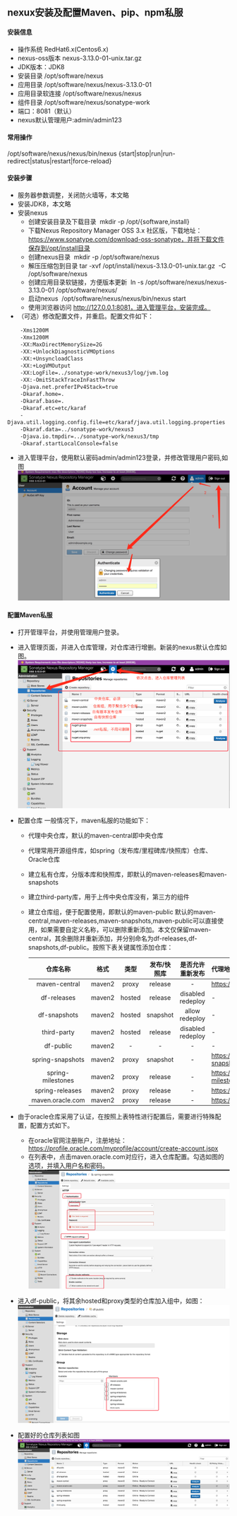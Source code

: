 ## nexux安装及配置Maven、pip、npm私服
#### 安装信息
- 操作系统 RedHat6.x(Centos6.x)
- nexus-oss版本 nexus-3.13.0-01-unix.tar.gz 
- JDK版本：JDK8
- 安装目录 /opt/software/nexus
- 应用目录 /opt/software/nexus/nexus-3.13.0-01
- 应用目录软连接 /opt/software/nexus/nexus
- 组件目录 /opt/software/nexus/sonatype-work
- 端口：8081（默认）
- nexus默认管理用户:admin/admin123
#### 常用操作
/opt/software/nexus/nexus/bin/nexus {start|stop|run|run-redirect|status|restart|force-reload}
#### 安装步骤
- 服务器参数调整，关闭防火墙等，本文略
- 安装JDK8，本文略
- 安装nexus
    + 创建安装目录及下载目录  mkdir -p /opt/{software,install}
    + 下载Nexus Repository Manager OSS 3.x 社区版，下载地址：https://www.sonatype.com/download-oss-sonatype，并将下载文件保存到/opt/install目录
    + 创建nexus目录  mkdir -p /opt/software/nexus
    + 解压压缩包到目录 tar -xvf /opt/install/nexus-3.13.0-01-unix.tar.gz  -C /opt/software/nexus
    + 创建应用目录软链接，方便版本更新  ln -s /opt/software/nexus/nexus-3.13.0-01 /opt/software/nexus/
    + 启动nexus  /opt/software/nexus/nexus/bin/nexus start
    + 使用浏览器访问 http://127.0.0.1:8081，进入管理平台，安装完成。
- （可选）修改配置文件，并重启。配置文件如下：
```
    -Xms1200M
    -Xmx1200M
    -XX:MaxDirectMemorySize=2G
    -XX:+UnlockDiagnosticVMOptions
    -XX:+UnsyncloadClass
    -XX:+LogVMOutput
    -XX:LogFile=../sonatype-work/nexus3/log/jvm.log
    -XX:-OmitStackTraceInFastThrow
    -Djava.net.preferIPv4Stack=true
    -Dkaraf.home=.
    -Dkaraf.base=.
    -Dkaraf.etc=etc/karaf
    -Djava.util.logging.config.file=etc/karaf/java.util.logging.properties
    -Dkaraf.data=../sonatype-work/nexus3
    -Djava.io.tmpdir=../sonatype-work/nexus3/tmp
    -Dkaraf.startLocalConsole=false
```
- 进入管理平台，使用默认密码admin/admin123登录，并修改管理用户密码,如图
        ![](images/nexus-change-password.png)
#### 配置Maven私服
- 打开管理平台，并使用管理用户登录。
- 进入管理页面，并进入仓库管理，对仓库进行增删。新装的nexus默认仓库如图。
        ![](images/nexus-maven-config-1.png)
- 配置仓库
一般情况下，maven私服的功能如下：
    + 代理中央仓库，默认的maven-central即中央仓库
    + 代理常用开源组件库，如spring（发布库/里程碑库/快照库）仓库、Oracle仓库
    + 建立私有仓库，分版本库和快照库，即默认的maven-releases和maven-snapshots
    + 建立third-party库，用于上传中央仓库没有，第三方的组件
    + 建立仓库组，便于配置使用，即默认的maven-public
默认的maven-central,maven-releases,maven-snapshots,maven-public可以直接使用，如果需要自定义名称，可以删除重新添加。本文仅保留maven-central，其余删除并重新添加，并分别命名为df-releases,df-snapshots,df-public。按照下表关键属性添加仓库：
    
        | 仓库名称 | 格式 | 类型 | 发布/快照库 | 是否允许重新发布 | 代理地址 |
        |:----------:|:-------:|:-----:|:--------:|:-------:|:----------|
        |maven-central|maven2|proxy|release|-|https://repo1.maven.org/maven2/|
        |df-releases|maven2|hosted|release|disabled redeploy|-|
        |df-snapshots|maven2|hosted|snapshot|allow redeploy|-|
        |third-party|maven2|hosted|release|disabled redeploy|-|
        |df-public|maven2|-|-|-|-|
        |spring-snapshots|maven2|proxy|snapshot|-|https://repo.spring.io/libs-snapshot-local|
        |spring-milestones|maven2|proxy|release|-|https://repo.spring.io/libs-milestone-local|
        |spring-releases|maven2|proxy|release|-|https://repo.spring.io/release|
        |maven.oracle.com|maven2|proxy|release|-|https://maven.oracle.com|

- 由于oracle仓库采用了认证，在按照上表特性进行配置后，需要进行特殊配置，配置方式如下。
    + 在oracle官网注册账户，注册地址：https://profile.oracle.com/myprofile/account/create-account.jspx
    + 在列表中，点击maven.oracle.com对应行，进入仓库配置。勾选如图的选项，并填入用户名和密码。
        ![](images/nexus-maven-config-2.png)
- 进入df-public，将其余hosted和proxy类型的仓库加入组中，如图：
        ![](images/nexus-maven-config-3.png)
- 配置好的仓库列表如图
        ![](images/nexus-maven-config-4.png)

